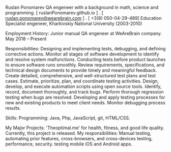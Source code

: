 Ruslan Ponomarev
QA engeneer with a background in math, science and programming.
[ ruslanPonomarev.github.io ] . [ ruslan.ponomarev@wearebrain.com ] . [ +3(8) 050-04-29-489]
Education
Specialist engeneer, Kharkivskiy National University (2003-2010)

Employment History:
Junior manual QA engeneer at WeAreBrain company.
May 2018 – Present

Responsibilities:
Designing and implementing tests, debugging, and defining corrective actions.
Monitor all stages of software development to identify and resolve system malfunctions.
Conducting tests before product launches to ensure software runs smoothly. 
Review requirements, specifications, and technical design documents to provide timely and meaningful feedback. 
Create detailed, comprehensive, and well-structured test plans and test cases. 
Estimate, prioritize, plan, and coordinate testing activities.
Design, develop, and execute automation scripts using open source tools. 
Identify, record, document thoroughly, and track bugs. 
Perform thorough regression testing when bugs are resolved. 
Developing and apply testing processes for new and existing products to meet client needs. 
Monitor debugging process results.

Skills:
Programming: Java, Php, JavaScript, git, HTML/CSS.

My Major Projects:
'Theoptimal.me' for health, fitness, and good life quality.
Currently, this project is released.
My responsibilities: Manual testing, automating prior features, cross-browsers, and cross-devices testing, performance, security.
testing mobile iOS and Android apps.
